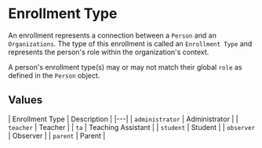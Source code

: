 # Enrollment Type

An enrollment represents a connection between a `Person` and an `Organizations`.
The type of this enrollment is called an `Enrollment Type` and represents the person's
role within the organization's context.

A person's enrollment type(s) may or may not match their global `role` as defined in the `Person` object.

## Values

| Enrollment Type | Description |
|---|
| `administrator` | Administrator |
| `teacher` | Teacher |
| `ta` | Teaching Assistant |
| `student` | Student |
| `observer` | Observer |
| `parent` | Parent |